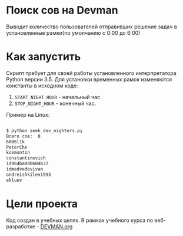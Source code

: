 # Поиск сов на Devman

Выводит количество пользователей отправивших решение задач в установленные рамки(по умолчанию с 0:00 до 6:00)

# Как запустить

Скрипт требует для своей работы установленного интерпретатора Python версии 3.5.
Для установки временных рамок изменяются константы в исходном коде: 

1. `START_NIGHT_HOUR` - начальный час 
2. `STOP_NIGHT_HOUR` - конечный час.

Пример на Linux:

```bash

$ python seek_dev_nighters.py
Всего сов:  8
6006l1k
PeterChe
kosmontin
constantinovich
1d964ba0d0604b37
idmedvedevivan
andreishkilev1993
ekluev

```

# Цели проекта

Код создан в учебных целях. В рамках учебного курса по веб-разработке - [DEVMAN.org](https://devman.org)

